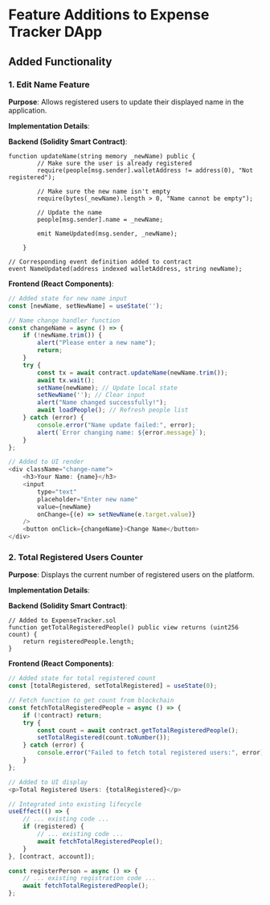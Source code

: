 # Feature Additions to Expense Tracker DApp

## Added Functionality

### 1. Edit Name Feature

**Purpose**: Allows registered users to update their displayed name in the application.

**Implementation Details**:

**Backend (Solidity Smart Contract)**:
```solidity
function updateName(string memory _newName) public {
        // Make sure the user is already registered
        require(people[msg.sender].walletAddress != address(0), "Not registered");

        // Make sure the new name isn't empty
        require(bytes(_newName).length > 0, "Name cannot be empty");

        // Update the name
        people[msg.sender].name = _newName;

        emit NameUpdated(msg.sender, _newName);

    }

// Corresponding event definition added to contract
event NameUpdated(address indexed walletAddress, string newName);
```

**Frontend (React Components)**:
```javascript
// Added state for new name input
const [newName, setNewName] = useState('');

// Name change handler function
const changeName = async () => {
    if (!newName.trim()) {
        alert("Please enter a new name");
        return;
    }
    try {
        const tx = await contract.updateName(newName.trim());
        await tx.wait();
        setName(newName); // Update local state
        setNewName(''); // Clear input
        alert("Name changed successfully!");
        await loadPeople(); // Refresh people list
    } catch (error) {
        console.error("Name update failed:", error);
        alert(`Error changing name: ${error.message}`);
    }
};

// Added to UI render
<div className="change-name">
    <h3>Your Name: {name}</h3>
    <input
        type="text"
        placeholder="Enter new name"
        value={newName}
        onChange={(e) => setNewName(e.target.value)}
    />
    <button onClick={changeName}>Change Name</button>
</div>
```

### 2. Total Registered Users Counter

**Purpose**: Displays the current number of registered users on the platform.

**Implementation Details**:

**Backend (Solidity Smart Contract)**:
```solidity
// Added to ExpenseTracker.sol
function getTotalRegisteredPeople() public view returns (uint256 count) {
    return registeredPeople.length;
}
```

**Frontend (React Components)**:
```javascript
// Added state for total registered count
const [totalRegistered, setTotalRegistered] = useState(0);

// Fetch function to get count from blockchain
const fetchTotalRegisteredPeople = async () => {
    if (!contract) return;
    try {
        const count = await contract.getTotalRegisteredPeople();
        setTotalRegistered(count.toNumber());
    } catch (error) {
        console.error("Failed to fetch total registered users:", error);
    }
};

// Added to UI display
<p>Total Registered Users: {totalRegistered}</p>

// Integrated into existing lifecycle
useEffect(() => {
    // ... existing code ...
    if (registered) {
        // ... existing code ...
        await fetchTotalRegisteredPeople();
    }
}, [contract, account]);

const registerPerson = async () => {
    // ... existing registration code ...
    await fetchTotalRegisteredPeople();
};
```
